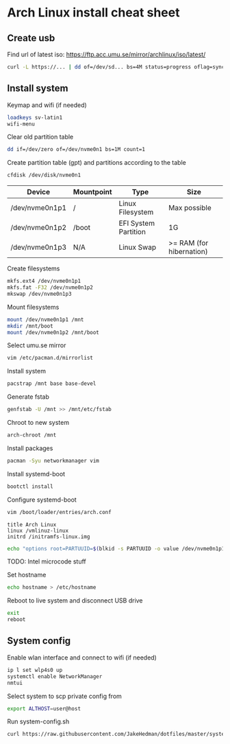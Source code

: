 # Arch Linux install cheat sheet

## Create usb

Find url of latest iso: https://ftp.acc.umu.se/mirror/archlinux/iso/latest/

```sh
curl -L https://... | dd of=/dev/sd... bs=4M status=progress oflag=sync
```

## Install system

Keymap and wifi (if needed)

```sh
loadkeys sv-latin1
wifi-menu
```

Clear old partition table

```sh
dd if=/dev/zero of=/dev/nvme0n1 bs=1M count=1
```

Create partition table (gpt) and partitions according to the table

```sh
cfdisk /dev/disk/nvme0n1
```

| Device         | Mountpoint | Type                 | Size                     |
| -------------- | ---------- | -------------------- | ------------------------ |
| /dev/nvme0n1p1 | /          | Linux Filesystem     | Max possible             |
| /dev/nvme0n1p2 | /boot      | EFI System Partition | 1G                       |
| /dev/nvme0n1p3 | N/A        | Linux Swap           | >= RAM (for hibernation) |

Create filesystems

```sh
mkfs.ext4 /dev/nvme0n1p1
mkfs.fat -F32 /dev/nvme0n1p2
mkswap /dev/nvme0n1p3
```

Mount filesystems

```sh
mount /dev/nvme0n1p1 /mnt
mkdir /mnt/boot
mount /dev/nvme0n1p2 /mnt/boot
```

Select umu.se mirror

```sh
vim /etc/pacman.d/mirrorlist
```

Install system

```sh
pacstrap /mnt base base-devel
```

Generate fstab

```sh
genfstab -U /mnt >> /mnt/etc/fstab
```

Chroot to new system

```sh
arch-chroot /mnt
```

Install packages

```sh
pacman -Syu networkmanager vim
```

Install systemd-boot

```sh
bootctl install
```

Configure systemd-boot

```sh
vim /boot/loader/entries/arch.conf
```

```
title Arch Linux
linux /vmlinuz-linux
initrd /initramfs-linux.img
```

```sh
echo "options root=PARTUUID=$(blkid -s PARTUUID -o value /dev/nvme0n1p1) rw" >> /boot/loader/entries/arch.conf
```

TODO: Intel microcode stuff

Set hostname

```sh
echo hostname > /etc/hostname
```

Reboot to live system and disconnect USB drive

```sh
exit
reboot
```

## System config

Enable wlan interface and connect to wifi (if needed)

```sh
ip l set wlp4s0 up
systemctl enable NetworkManager
nmtui
```

Select system to scp private config from

```sh
export ALTHOST=user@host
```

Run system-config.sh

```sh
curl https://raw.githubusercontent.com/JakeHedman/dotfiles/master/system-config.sh | bash
```
